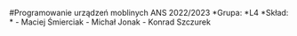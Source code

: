 #Programowanie urządzeń moblinych ANS 2022/2023
*Grupa: *L4
*Skład: *
    - Maciej Śmierciak
    - Michał Jonak 
    - Konrad Szczurek